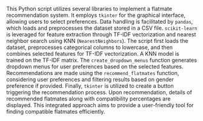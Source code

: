 This Python script utilizes several libraries to implement a flatmate recommendation system. It employs `tkinter` for the graphical interface, allowing users to select preferences. Data handling is facilitated by `pandas`, which loads and preprocesses the dataset stored in a CSV file. `scikit-learn` is leveraged for feature extraction through TF-IDF vectorization and nearest neighbor search using KNN (`NearestNeighbors`). 
The script first loads the dataset, preprocesses categorical columns to lowercase, and then combines selected features for TF-IDF vectorization. A KNN model is trained on the TF-IDF matrix. 
The `create_dropdown_menus` function generates dropdown menus for user preferences based on the selected features. Recommendations are made using the `recommend_flatmates` function, considering user preferences and filtering results based on gender preference if provided. 
Finally, `tkinter` is utilized to create a button triggering the recommendation process. Upon recommendation, details of recommended flatmates along with compatibility percentages are displayed. This integrated approach aims to provide a user-friendly tool for finding compatible flatmates efficiently.
